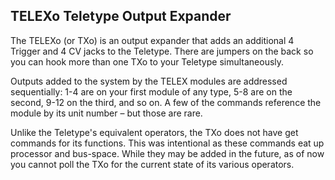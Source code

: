 ## TELEXo Teletype Output Expander

The TELEXo (or TXo) is an output expander that adds an additional 4 Trigger and 4 CV jacks to the Teletype. There are jumpers on the back so you can hook more than one TXo to your Teletype simultaneously.

Outputs added to the system by the TELEX modules are addressed sequentially: 1-4 are on your first module of any type, 5-8 are on the second, 9-12 on the third, and so on. A few of the commands reference the module by its unit number – but those are rare.

Unlike the Teletype's equivalent operators, the TXo does not have get commands for its functions. This was intentional as these commands eat up processor and bus-space. While they may be added in the future, as of now you cannot poll the TXo for the current state of its various operators.

